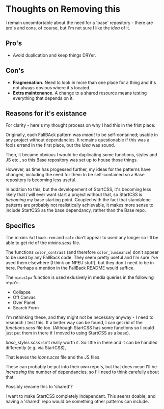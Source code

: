 Thoughts on Removing this
=========================

I remain uncomfortable about the need for a 'base' repository - there are pro's and cons, of course, but I'm not sure I like the _idea_ of it.

Pro's
-----

* Avoid duplication and keep things DRYer.

Con's
-----

* **Fragmenation.** Need to look in more than one place for a thing and it's not always obvious where it's located.
* **Extra maintenance.** A change to a shared resource means testing everything that depends on it.


Reasons for it's existance
--------------------------

For clarity - here's my thought process on why I had this in the frist place:

Originally, each FallBAck pattern was _meant_ to be self-contained; usable in any project without dependancies.
It remains questionable if this was a fools errand in the first place, but the _idea_ was sound.

Then, it became obvious I would be duplicating some functions, styles and JS etc., so this Base repository was set up to house those things.

However, as time has progessed further, my ideas for the patterns have changed, including the need for them to be self-contained so a Base repository is becoming less useful.

In addition to this, but the developement of StartCSS, it's becoming less likely that _I_ will ever want start a project without that, so StartCSS is _becoming_ my base starting point.
Coupled with the fact that standalone patterns are probably not realistically achievable, it makes more sense to include StartCSS as the base dependancy, rather than the Base repo.



Specifics
---------

The mixins `fallback-rem` and `calc` don't appear to used any longer so I'll be able to get rid of the _mixins.scss_ file.

The functions `color_contrast` (and therefore `color_luminance`) don't appear to be used by any FallBack code.
They seem pretty useful and I'm sure I've used them elsewhere (I think on NPEU stuff), but they don't need to be in here.
Perhaps a mention in the FallBack README would suffice.

The `minus1px` function is used exlusively in media queries in the following repo's:

* Collapse
* Off Canvas
* Over Panel
* Search Form

I'm rethinking these, and they might not be necessary anyway - I need to research / test this.
If a better way can be found, I can get rid of the _functions.scss_ file too.
(Although StartCSS has some functions so I could just put them in there if I moved to using StartCSS as a base).


_base_styles.scss_ isn't really worth it. So little in there and it can be handled differently (e.g. via StartCSS),


That leaves the _icons.scss_ file and the JS files. 

These can probably be put into their own repo's, but that does mean I'll be _increasing_ the number of dependancies, so I'll need to think carefully about that.

Possibly rename this to 'shared'?

I want to make StartCSS completely independant. This seems doable, and having a 'shared' repo would be something other patterns can include.